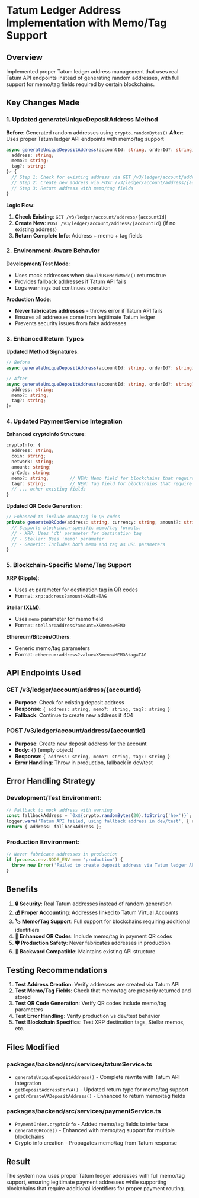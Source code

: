 # Tatum Ledger Address Implementation with Memo/Tag Support

## Overview
Implemented proper Tatum ledger address management that uses real Tatum API endpoints instead of generating random addresses, with full support for memo/tag fields required by certain blockchains.

## Key Changes Made

### **1. Updated generateUniqueDepositAddress Method**

**Before**: Generated random addresses using `crypto.randomBytes()`
**After**: Uses proper Tatum ledger API endpoints with memo/tag support

```typescript
async generateUniqueDepositAddress(accountId: string, orderId?: string): Promise<{
  address: string;
  memo?: string;
  tag?: string;
}> {
  // Step 1: Check for existing address via GET /v3/ledger/account/address/{accountId}
  // Step 2: Create new address via POST /v3/ledger/account/address/{accountId} if needed
  // Step 3: Return address with memo/tag fields
}
```

**Logic Flow**:
1. **Check Existing**: `GET /v3/ledger/account/address/{accountId}`
2. **Create New**: `POST /v3/ledger/account/address/{accountId}` (if no existing address)
3. **Return Complete Info**: Address + memo + tag fields

### **2. Environment-Aware Behavior**

**Development/Test Mode**:
- Uses mock addresses when `shouldUseMockMode()` returns true
- Provides fallback addresses if Tatum API fails
- Logs warnings but continues operation

**Production Mode**:
- **Never fabricates addresses** - throws error if Tatum API fails
- Ensures all addresses come from legitimate Tatum ledger
- Prevents security issues from fake addresses

### **3. Enhanced Return Types**

**Updated Method Signatures**:
```typescript
// Before
async generateUniqueDepositAddress(accountId: string, orderId?: string): Promise<string>

// After  
async generateUniqueDepositAddress(accountId: string, orderId?: string): Promise<{
  address: string;
  memo?: string;
  tag?: string;
}>
```

### **4. Updated PaymentService Integration**

**Enhanced cryptoInfo Structure**:
```typescript
cryptoInfo: {
  address: string;
  coin: string;
  network: string;
  amount: string;
  qrCode: string;
  memo?: string;        // NEW: Memo field for blockchains that require it
  tag?: string;         // NEW: Tag field for blockchains that require it
  // ... other existing fields
}
```

**Updated QR Code Generation**:
```typescript
// Enhanced to include memo/tag in QR codes
private generateQRCode(address: string, currency: string, amount?: string, memo?: string, tag?: string): string {
  // Supports blockchain-specific memo/tag formats:
  // - XRP: Uses 'dt' parameter for destination tag
  // - Stellar: Uses 'memo' parameter
  // - Generic: Includes both memo and tag as URL parameters
}
```

### **5. Blockchain-Specific Memo/Tag Support**

**XRP (Ripple)**:
- Uses `dt` parameter for destination tag in QR codes
- Format: `xrp:address?amount=X&dt=TAG`

**Stellar (XLM)**:
- Uses `memo` parameter for memo field
- Format: `stellar:address?amount=X&memo=MEMO`

**Ethereum/Bitcoin/Others**:
- Generic memo/tag parameters
- Format: `ethereum:address?value=X&memo=MEMO&tag=TAG`

## API Endpoints Used

### **GET /v3/ledger/account/address/{accountId}**
- **Purpose**: Check for existing deposit address
- **Response**: `{ address: string, memo?: string, tag?: string }`
- **Fallback**: Continue to create new address if 404

### **POST /v3/ledger/account/address/{accountId}**
- **Purpose**: Create new deposit address for the account
- **Body**: `{}` (empty object)
- **Response**: `{ address: string, memo?: string, tag?: string }`
- **Error Handling**: Throw in production, fallback in dev/test

## Error Handling Strategy

### **Development/Test Environment**:
```typescript
// Fallback to mock address with warning
const fallbackAddress = `0x${crypto.randomBytes(20).toString('hex')}`;
logger.warn('Tatum API failed, using fallback address in dev/test', { error });
return { address: fallbackAddress };
```

### **Production Environment**:
```typescript
// Never fabricate addresses in production
if (process.env.NODE_ENV === 'production') {
  throw new Error('Failed to create deposit address via Tatum ledger API');
}
```

## Benefits

1. **🔒 Security**: Real Tatum addresses instead of random generation
2. **💰 Proper Accounting**: Addresses linked to Tatum Virtual Accounts
3. **🏷️ Memo/Tag Support**: Full support for blockchains requiring additional identifiers
4. **📱 Enhanced QR Codes**: Include memo/tag in payment QR codes
5. **🛡️ Production Safety**: Never fabricates addresses in production
6. **🔄 Backward Compatible**: Maintains existing API structure

## Testing Recommendations

1. **Test Address Creation**: Verify addresses are created via Tatum API
2. **Test Memo/Tag Fields**: Check that memo/tag are properly returned and stored
3. **Test QR Code Generation**: Verify QR codes include memo/tag parameters
4. **Test Error Handling**: Verify production vs dev/test behavior
5. **Test Blockchain Specifics**: Test XRP destination tags, Stellar memos, etc.

## Files Modified

### **packages/backend/src/services/tatumService.ts**
- `generateUniqueDepositAddress()` - Complete rewrite with Tatum API integration
- `getDepositAddressForVA()` - Updated return type for memo/tag support
- `getOrCreateVADepositAddress()` - Enhanced to return memo/tag fields

### **packages/backend/src/services/paymentService.ts**
- `PaymentOrder.cryptoInfo` - Added memo/tag fields to interface
- `generateQRCode()` - Enhanced with memo/tag support for multiple blockchains
- Crypto info creation - Propagates memo/tag from Tatum response

## Result

The system now uses proper Tatum ledger addresses with full memo/tag support, ensuring legitimate payment addresses while supporting blockchains that require additional identifiers for proper payment routing.